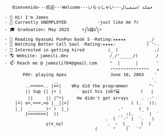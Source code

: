 

<!--
**skxvtchy/skxvtchy** is a ✨ _special_ ✨ repository because its `README.md` (this file) appears on your GitHub profile.
Here are some ideas to get you started:
-->
<pre>
                                                                    ,:                                          __|__
   Bienvenido---欢迎---Welcome---いらっしゃい---حفلة استقبال            ,' |                                    ------oo(_)oo------
                                                                 /   :              __,-~~/~    `---.      
- 👋 Hi! I'm James                                            --'   /              _/_,---(      ,    ) 
- 🤖 Currently UNEMPLOYED            -just like me fr         \/ />/           __ /        <    /   )  \___
- 🎓 Graduation: May 2025     ୧༼ಠ益ಠ༽୨                        /  /_\-- --===;;;'====------------------===;;;===------ -
- 📰 Reading Oyasumi PunPun book 5 -Rating:★★★★★        __/   /               \/  ~"~"~"~"~"~\~"~)~"/
- 🎥 Watching Better Call Saul -Rating:★★★★☆            ) '-./               (_ (   \  (     >    \)
- 🚀 Interested in getting hired         (_ (              ./  :\                 \_( _ <         >_>'        ( ͡° ͜ʖ ͡°)ﾉ⌐■-■ 
- 🌎 Website: jamesli.dev                /_/'_____/)       /.' '                      ~ `-i' ::>|--"           -Rizzard of Oz
- 📫 Reach me @ jamesli784@gmail.com     "  |      |       '/'     pls hire me            I;|.|.|
                                         """""""""""""""   +      I have no cache         <|i::|i|`.         Pointer?
       POV: playing Apex                 June 10, 2003    '      -not a joke  ಠ_ಠ       (` ^'"`-' ")    I barely know her
                   __                                    `.                                                  (☞ﾟヮﾟ)☞
        ..=====.. |==|    Why did the programmer        "-                     
        || Sup || |= |        quit his job?💻        (   |                .==\""/==.    
     _   ||     || |^*| _   He didn't get arrays     . .-'  '.            ((+) .  .:)                 
    |=| o=,===,=o |__||=|                        ( (.   )):               |'.-(o)-.'|            Thanks For Visiting!!!
    |_|  _______)~`)  |_|                   .'      (_ )                  \/  \_/  \/                 ⊂(◉‿◉)つ
        [=======]  ()                       _. :(.      )  `           I dont even own a               
                                       .  (  `-' (  `.   )                  console
                ლ(ಠ_ಠლ)                 .  :  (__    )  )         but I do have a 1080ti       
                                   (      "  __(   `"       ` ))
</pre>
